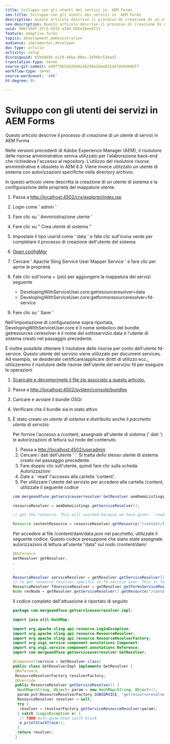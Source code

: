 ```yaml
---
title: Sviluppo con gli utenti dei servizi in  AEM Forms
seo-title: Sviluppo con gli utenti dei servizi in  AEM Forms
description: Questo articolo descrive il processo di creazione di un utente di servizi in  AEM Forms
seo-description: Questo articolo descrive il processo di creazione di un utente di servizi in  AEM Forms
uuid: 996f30df-3fc5-4232-a104-b92e1bee4713
feature: adaptive-forms
topics: development,administration
audience: implementer,developer
doc-type: article
activity: setup
discoiquuid: 65bd4695-e110-48ba-80ec-2d36bc53ead2
translation-type: tm+mt
source-git-commit: e99779b5d42bb9a3b258e2bbe815defde9d40bf7
workflow-type: tm+mt
source-wordcount: '446'
ht-degree: 0%

---
```



# Sviluppo con gli utenti dei servizi in  AEM Forms

Questo articolo descrive il processo di creazione di un utente di servizi in  AEM Forms

Nelle versioni precedenti di Adobe Experience Manager (AEM), il risolutore delle risorse amministrative veniva utilizzato per l&#39;elaborazione back-end che richiedeva l&#39;accesso al repository. L&#39;utilizzo del risolutore risorse amministrative è obsoleto in AEM 6.3. Viene invece utilizzato un utente di sistema con autorizzazioni specifiche nella directory archivio.

In questo articolo viene descritta la creazione di un utente di sistema e la configurazione delle proprietà del mappatore utente.

1. Passa a [http://localhost:4502/crx/explorer/index.jsp](http://localhost:4502/crx/explorer/index.jsp)
1. Login come &#39; admin &#39;
1. Fare clic su &#39; Amministrazione utente &#39;
1. Fare clic su &quot; Crea utente di sistema &quot;
1. Impostate il tipo userid come &#39; data &#39; e fate clic sull&#39;icona verde per completare il processo di creazione dell&#39;utente del sistema
1. [Open configMgr](http://localhost:4502/system/console/configMgr)
1. Cercare &#39; Apache Sling Service User Mapper Service &#39; e fare clic per aprire le proprietà
1. Fate clic sull&#39;icona *+* (più) per aggiungere la mappatura dei servizi seguente

   * DevelopingWithServiceUser.core:getresourceresolver=data
   * DevelopingWithServiceUser.core:getformsresourceresolver=fd-service

1. Fare clic su &#39; Save &#39;

Nell’impostazione di configurazione sopra riportata, DevelopingWithServiceUser.core è il nome simbolico del bundle. getresources ceresolver è il nome del sottoservizio.data è l&#39;utente di sistema creato nel passaggio precedente.

È inoltre possibile ottenere il risolutore delle risorse per conto dell&#39;utente fd-service. Questo utente del servizio viene utilizzato per document services. Ad esempio, se desiderate certificare/applicare diritti di utilizzo ecc., utilizzeremo il risolutore delle risorse dell&#39;utente del servizio fd per eseguire le operazioni

1. [Scaricate e decomprimete il file zip associato a questo articolo.](assets/developingwithserviceuser.zip)
1. Passa a [http://localhost:4502/system/console/bundles](http://localhost:4502/system/console/bundles)
1. Caricare e avviare il bundle OSGi
1. Verificare che il bundle sia in stato attivo
1. È stato creato un *utente di sistema* e distribuito anche il *pacchetto utente di servizio*.

   Per fornire l&#39;accesso a /content, assegnate all&#39;utente di sistema (&#39; dati &#39;) le autorizzazioni di lettura sul nodo del contenuto.

   1. Passa a [http://localhost:4502/useradmin](http://localhost:4502/useradmin)
   1. Cercare i dati dell&#39;utente &#39; &#39;. Si tratta dello stesso utente di sistema creato nel passaggio precedente.
   1. Fare doppio clic sull&#39;utente, quindi fare clic sulla scheda Autorizzazioni
   1. Date a &#39; read&#39; l&#39;accesso alla cartella &#39;content&#39;.
   1. Per utilizzare l&#39;utente del servizio per accedere alla cartella /content, utilizzate il seguente codice

   ```java
   com.mergeandfuse.getserviceuserresolver.GetResolver aemDemoListings = sling.getService(com.mergeandfuse.getserviceuserresolver.GetResolver.class);
   
   resourceResolver = aemDemoListings.getServiceResolver();
   
   // get the resource. This will succeed because we have given ' read ' access to the content node
   
   Resource contentResource = resourceResolver.getResource("/content/forms/af/sandbox/abc.pdf");
   ```

   Per accedere al file /content/dam/data.json nel pacchetto, utilizzate il seguente codice. Questo codice presuppone che siano state assegnate autorizzazioni di lettura all&#39;utente &quot;data&quot; sul nodo /content/dam/

   ```java
   @Reference
   GetResolver getResolver;
   .
   .
   .
   ResourceResolver serviceResolver = getResolver.getServiceResolver();
   // to get resource resolver specific to fd-service user. This is for Document Services
   ResourceResolver fdserviceResolver = getResolver.getFormsServiceResolver();
   Node resNode = getResolver.getServiceResolver().getResource("/content/dam/data.json").adaptTo(Node.class);
   ```

   Il codice completo dell&#39;attuazione è riportato di seguito

   ```java
   package com.mergeandfuse.getserviceuserresolver.impl;
   
   import java.util.HashMap;
   
   import org.apache.sling.api.resource.LoginException;
   import org.apache.sling.api.resource.ResourceResolver;
   import org.apache.sling.api.resource.ResourceResolverFactory;
   import org.osgi.service.component.annotations.Component;
   import org.osgi.service.component.annotations.Reference;
   import com.mergeandfuse.getserviceuserresolver.GetResolver;
   
   @Component(service = GetResolver.class)
   public class GetResolverImpl implements GetResolver {
    @Reference
    ResourceResolverFactory resolverFactory;
    @Override
    public ResourceResolver getServiceResolver() {
     HashMap<String, Object> param = new HashMap<String, Object>();
     param.put(ResourceResolverFactory.SUBSERVICE, "getresourceresolver");
     ResourceResolver resolver = null;
     try {
      resolver = resolverFactory.getServiceResourceResolver(param);
     } catch (LoginException e) {
      // TODO Auto-generated catch block
      e.printStackTrace();
     }
     return resolver;
    }
   ```

